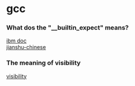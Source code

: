 # gcc


### What dos the "__builtin_expect" means?
[ibm doc](https://www.ibm.com/docs/ko/zos/2.3.0?topic=performance-builtin-expect)  
[jianshu-chinese](https://www.jianshu.com/p/2684613a300f)

### The meaning of visibility
[visibility](https://gcc.gnu.org/wiki/Visibility)
